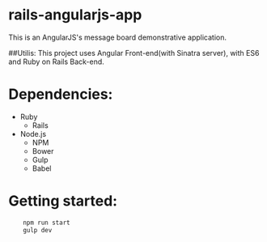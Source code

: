 # rails-angularjs-app
This is an AngularJS's message board demonstrative application.

##Utilis:
This project uses Angular Front-end(with Sinatra server), with ES6 and Ruby on Rails Back-end.

# Dependencies:
- Ruby
	- Rails
- Node.js
	- NPM
	- Bower
	- Gulp
	- Babel

# Getting started:
```sh
	npm run start
	gulp dev
```
